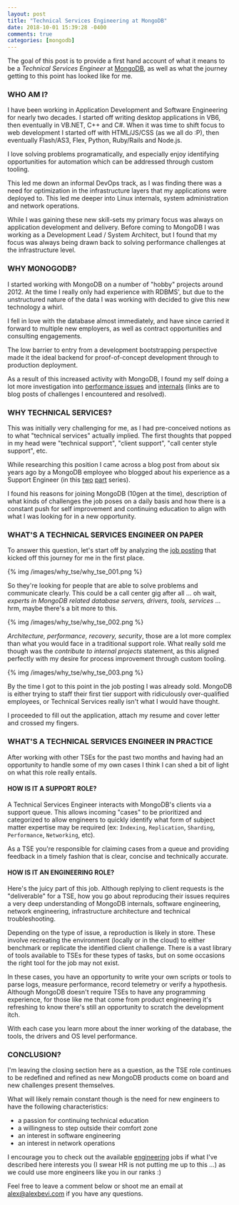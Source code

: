 ```yaml
---
layout: post
title: "Technical Services Engineering at MongoDB"
date: 2018-10-01 15:39:28 -0400
comments: true
categories: [mongodb]
---
```


The goal of this post is to provide a first hand account of what it means to be a *Technical Services Engineer* at [MongoDB](https://www.mongodb.com/careers/jobs/791258), as well as what the journey getting to this point has looked like for me.

### WHO AM I?

I have been working in Application Development and Software Engineering for nearly two decades. I started off writing desktop applications in VB6, then eventually in VB.NET, C++ and C#. When it was time to shift focus to web development I started off with HTML/JS/CSS (as we all do :P), then eventually Flash/AS3, Flex, Python, Ruby/Rails and Node.js.

I love solving problems programatically, and especially enjoy identifying opportunities for automation which can be addressed through custom tooling.

This led me down an informal DevOps track, as I was finding there was a need for optimization in the infrastructure layers that my applications were deployed to. This led me deeper into Linux internals, system administration and network operations.

While I was gaining these new skill-sets my primary focus was always on application development and delivery. Before coming to MongoDB I was working as a Development Lead / System Architect, but I found that my focus was always being drawn back to solving performance challenges at the infrastructure level.

<!-- MORE -->

### WHY MONOGODB?

I started working with MongoDB on a number of "hobby" projects around 2012. At the time I really only had experience with RDBMS', but due to the unstructured nature of the data I was working with decided to give this new technology a whirl.

I fell in love with the database almost immediately, and have since carried it forward to multiple new employers, as well as contract opportunities and consulting engagements.

The low barrier to entry from a development bootstrapping perspective made it the ideal backend for proof-of-concept development through to production deployment.

As a result of this increased activity with MongoDB, I found my self doing a lot more investigation into [performance issues](/blog/2018/05/28/troubleshooting-a-mongodb-performance-issue/) and [internals](/blog/2016/02/10/recovering-a-wiredtiger-collection-from-a-corrupt-mongodb-installation/) (links are to blog posts of challenges I encountered and resolved).

### WHY TECHNICAL SERVICES?

This was initially very challenging for me, as I had pre-conceived notions as to what "technical services" actually implied. The first thoughts that popped in my head were "technical support", "client support", "call center style support", etc.

While researching this position I came across a blog post from about six years ago by a MongoDB employee who blogged about his experience as a Support Engineer (in this [two](http://blog.markofu.com/2012/07/being-support-engineer-10gen-part-1.html) [part](http://blog.markofu.com/2012/10/being-support-engineer-10gen-part-2.html) series).

I found his reasons for joining MongoDB (10gen at the time), description of what kinds of challenges the job poses on a daily basis and how there is a constant push for self improvement and continuing education to align with what I was looking for in a new opportunity.

### WHAT'S A TECHNICAL SERVICES ENGINEER ON PAPER

To answer this question, let's start off by analyzing the [job posting](https://www.mongodb.com/careers/jobs/791258) that kicked off this journey for me in the first place.

{% img /images/why_tse/why_tse_001.png %}

So they're looking for people that are able to solve problems and communicate clearly. This could be a call center gig after all ... oh wait, *experts in MongoDB related database servers, drivers, tools, services* ... hrm, maybe there's a bit more to this.

{% img /images/why_tse/why_tse_002.png %}

*Architecture, performance, recovery, security*, those are a lot more complex than what you would face in a traditional support role. What really sold me though was the *contribute to internal projects* statement, as this aligned perfectly with my desire for process improvement through custom tooling.

{% img /images/why_tse/why_tse_003.png %}

By the time I got to this point in the job posting I was already sold. MongoDB is either trying to staff their first tier support with ridiculously over-qualified employees, or Technical Services really isn't what I would have thought.

I proceeded to fill out the application, attach my resume and cover letter and crossed my fingers.

### WHAT'S A TECHNICAL SERVICES ENGINEER IN PRACTICE

After working with other TSEs for the past two months and having had an opportunity to handle some of my own cases I think I can shed a bit of light on what this role really entails.

#### HOW IS IT A SUPPORT ROLE?

A Technical Services Engineer interacts with MongoDB's clients via a support queue. This allows incoming "cases" to be prioritized and categorized to allow engineers to quickly identify what form of subject matter expertise may be required (ex: `Indexing`, `Replication`, `Sharding`, `Performance`, `Networking`, etc).

As a TSE you're responsible for claiming cases from a queue and providing feedback in a timely fashion that is clear, concise and technically accurate.

#### HOW IS IT AN ENGINEERING ROLE?

Here's the juicy part of this job. Although replying to client requests is the "deliverable" for a TSE, how you go about reproducing their issues requires a very deep understanding of MongoDB internals, software engineering, network engineering, infrastructure architecture and technical troubleshooting.

Depending on the type of issue, a reproduction is likely in store. These involve recreating the environment (locally or in the cloud) to either benchmark or replicate the identified client challenge. There is a vast library of tools available to TSEs for these types of tasks, but on some occasions the right tool for the job may not exist.

In these cases, you have an opportunity to write your own scripts or tools to parse logs, measure performance, record telemetry or verify a hypothesis. Although MongoDB doesn't require TSEs to have any programming experience, for those like me that come from product engineering it's refreshing to know there's still an opportunity to scratch the development itch.

With each case you learn more about the inner working of the database, the tools, the drivers and OS level performance.

### CONCLUSION?

I'm leaving the closing section here as a question, as the TSE role continues to be redefined and refined as new MongoDB products come on board and new challenges present themselves.

What will likely remain constant though is the need for new engineers to have the following characteristics:

* a passion for continuing technical education
* a willingness to step outside their comfort zone
* an interest in software engineering
* an interest in network operations

I encourage you to check out the available [engineering](https://www.mongodb.com/careers/departments/engineering) jobs if what I've described here interests you (I swear HR is not putting me up to this ...) as we could use more engineers like you in our ranks :)

Feel free to leave a comment below or shoot me an email at [alex@alexbevi.com](mailto:alex@alexbevi.com) if you have any questions.
